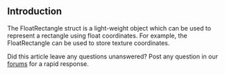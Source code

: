 ## Introduction

The FloatRectangle struct is a light-weight object which can be used to represent a rectangle using float coordinates. For example, the FloatRectangle can be used to store texture coordinates.

Did this article leave any questions unanswered? Post any question in our [forums](/frb/forum.md) for a rapid response.
